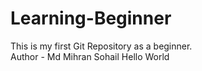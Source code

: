 # Learning-Beginner
This is my first Git Repository as a beginner.
<br>
Author - Md Mihran Sohail
Hello World